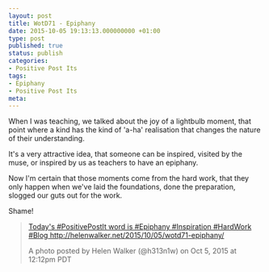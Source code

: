 ```yaml
---
layout: post
title: WotD71 - Epiphany
date: 2015-10-05 19:13:13.000000000 +01:00
type: post
published: true
status: publish
categories:
- Positive Post Its
tags:
- Epiphany
- Positive Post Its
meta:
---
```

<p>When I was teaching, we talked about the joy of a lightbulb moment, that point where a kind has the kind of 'a-ha' realisation that changes the nature of their understanding.</p>
<p>It's a very attractive idea, that someone can be inspired, visited by the muse, or inspired by us as teachers to have an epiphany.</p>
<p>Now I'm certain that those moments come from the hard work, that they only happen when we've laid the foundations, done the preparation, slogged our guts out for the work.</p>
<p>Shame!</p>
<blockquote class="instagram-media" data-instgrm-captioned="" data-instgrm-version="5">
<div>
<div></div>
<p><a href="https://instagram.com/p/8d5rXxCHsX/" target="_blank">Today's #PositivePostIt word is #Epiphany #Inspiration #HardWork #Blog http://helenwalker.net/2015/10/05/wotd71-epiphany/</a></p>
<p>A photo posted by Helen Walker (@h313n1w) on <time datetime="2015-10-05T19:12:38+00:00">Oct 5, 2015 at 12:12pm PDT</time></p>
</div>
</blockquote>
<p><script src="//platform.instagram.com/en_US/embeds.js" async="" defer="defer"></script></p>
